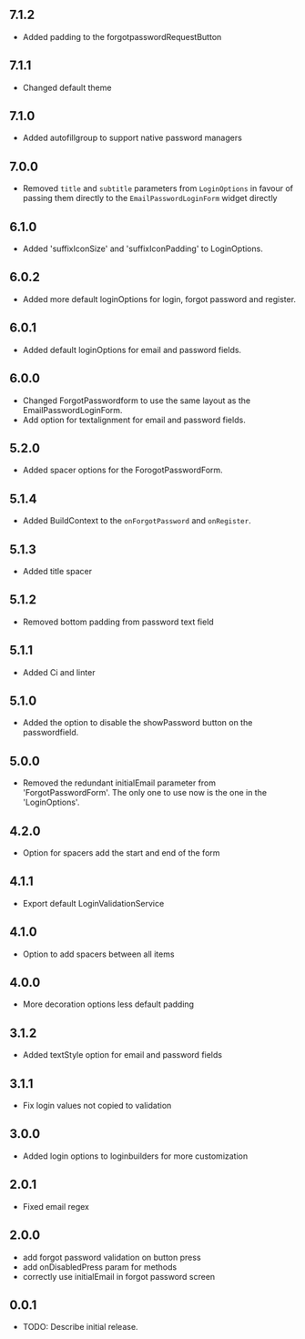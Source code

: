## 7.1.2

* Added padding to the forgotpasswordRequestButton

## 7.1.1

* Changed default theme

## 7.1.0

* Added autofillgroup to support native password managers


## 7.0.0

* Removed `title` and `subtitle` parameters from `LoginOptions` in favour of passing them directly to the `EmailPasswordLoginForm` widget directly

## 6.1.0

* Added 'suffixIconSize' and 'suffixIconPadding' to LoginOptions.

## 6.0.2

* Added more default loginOptions for login, forgot password and register.

## 6.0.1

* Added default loginOptions for email and password fields.

## 6.0.0

* Changed ForgotPasswordform to use the same layout as the EmailPasswordLoginForm.
* Add option for textalignment for email and password fields.

## 5.2.0

* Added spacer options for the ForogotPasswordForm.

## 5.1.4

* Added BuildContext to the `onForgotPassword` and `onRegister`.

## 5.1.3
* Added title spacer

## 5.1.2
* Removed bottom padding from password text field

## 5.1.1
* Added Ci and linter

## 5.1.0
* Added the option to disable the showPassword button on the passwordfield.

## 5.0.0
* Removed the redundant initialEmail parameter from 'ForgotPasswordForm'. The only one to use now is the one in the 'LoginOptions'.

## 4.2.0
* Option for spacers add the start and end of the form

## 4.1.1
* Export default LoginValidationService

## 4.1.0
* Option to add spacers between all items

## 4.0.0
* More decoration options less default padding

## 3.1.2
* Added textStyle option for email and password fields

## 3.1.1
* Fix login values not copied to validation

## 3.0.0
* Added login options to loginbuilders for more customization

## 2.0.1

* Fixed email regex

## 2.0.0

* add forgot password validation on button press
* add onDisabledPress param for methods
* correctly use initialEmail in forgot password screen


## 0.0.1

* TODO: Describe initial release.
